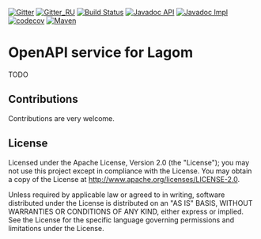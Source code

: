[![Gitter](https://img.shields.io/badge/chat-gitter-purple.svg)](https://gitter.im/taymyr/taymyr)
[![Gitter_RU](https://img.shields.io/badge/chat-russian%20channel-purple.svg)](https://gitter.im/taymyr/taymyr_ru)
[![Build Status](https://travis-ci.org/taymyr/lagom-openapi.svg?branch=master)](https://travis-ci.org/taymyr/lagom-openapi)
[![Javadoc API](https://www.javadoc.io/badge/org.taymyr.lagom/lagom-openapi-java-api.svg?label=javadoc%20api)](https://www.javadoc.io/doc/org.taymyr.lagom/lagom-openapi-java-api)
[![Javadoc Impl](https://www.javadoc.io/badge/org.taymyr.lagom/lagom-openapi-java-impl.svg?label=javadoc%20impl)](https://www.javadoc.io/doc/org.taymyr.lagom/lagom-openapi-java-impl)
[![codecov](https://codecov.io/gh/taymyr/lagom-openapi/branch/master/graph/badge.svg)](https://codecov.io/gh/taymyr/lagom-openapi)
[![Maven](https://img.shields.io/maven-central/v/org.taymyr.lagom/lagom-openapi-java.svg)](https://search.maven.org/search?q=a:lagom-openapi-java%20AND%20g:org.taymyr.lagom)

# OpenAPI service for Lagom

TODO

## Contributions

Contributions are very welcome.

## License

Licensed under the Apache License, Version 2.0 (the "License"); you may not use this project except in compliance with the License. You may obtain a copy of the License at http://www.apache.org/licenses/LICENSE-2.0.

Unless required by applicable law or agreed to in writing, software distributed under the License is distributed on an "AS IS" BASIS, WITHOUT WARRANTIES OR CONDITIONS OF ANY KIND, either express or implied. See the License for the specific language governing permissions and limitations under the License.
